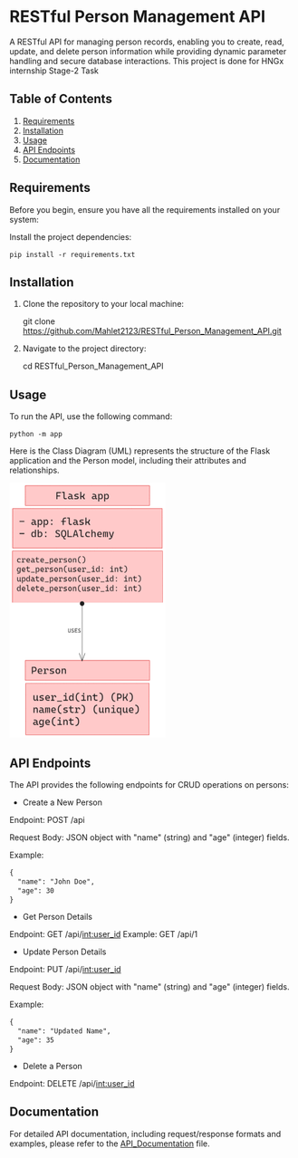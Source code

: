 # RESTful Person Management API

A RESTful API for managing person records, enabling you to create, read, update, and delete person information while providing dynamic parameter handling and secure database interactions. This project is done for HNGx internship  Stage-2 Task

## Table of Contents
1. [Requirements](#requirements)
2. [Installation](#installation)
3. [Usage](#usage)
4. [API Endpoints](#api-endpoints)
5. [Documentation](#documentation)

## Requirements

Before you begin, ensure you have all the requirements installed on your system:

Install the project dependencies:

    pip install -r requirements.txt

## Installation

1. Clone the repository to your local machine:

    git clone https://github.com/Mahlet2123/RESTful_Person_Management_API.git

2. Navigate to the project directory:

    cd RESTful_Person_Management_API

## Usage

To run the API, use the following command:

    python -m app

Here is the Class Diagram (UML) represents the structure of the Flask application and the Person model, including their attributes and relationships.

<img src="./class%20diagram.png" alt="Class Diagram (UML)" width="275" height="450">

## API Endpoints

The API provides the following endpoints for CRUD operations on persons:

- Create a New Person

Endpoint: POST /api

Request Body: JSON object with "name" (string) and "age" (integer) fields.

Example:

    {
      "name": "John Doe",
      "age": 30
    }

- Get Person Details

Endpoint: GET /api/<int:user_id>
Example: GET /api/1

- Update Person Details

Endpoint: PUT /api/<int:user_id>

Request Body: JSON object with "name" (string) and "age" (integer) fields.

Example:

    {
      "name": "Updated Name",
      "age": 35
    }

- Delete a Person

Endpoint: DELETE /api/<int:user_id>

## Documentation

For detailed API documentation, including request/response formats and examples, please refer to the [API_Documentation](./API_Documentation.md) file.

